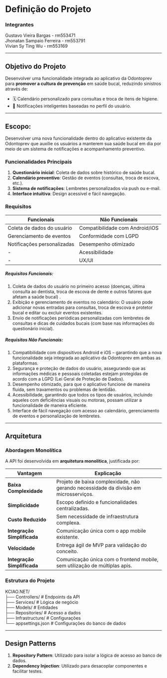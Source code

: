 # Definição do Projeto

### Integrantes
Gustavo Vieira Bargas - rm553471
</br>
Jhonatan Sampaio Ferreira - rm553791
</br>
Vivian Sy Ting Wu - rm553169

---

## Objetivo do Projeto
Desenvolver uma funcionalidade integrada ao aplicativo da Odontoprev para **promover a cultura de prevenção** em saúde bucal, reduzindo sinistros através de:
- 🗓️ Calendário personalizado para consultas e troca de itens de higiene.
- 🔔 Notificações inteligentes baseadas no perfil do usuário.

---

## Escopo:

Desenvolver uma nova funcionalidade dentro do aplicativo existente da Odontoprev que auxilie os usuários a manterem sua saúde bucal em dia por meio de um sistema de notificações e acompanhamento preventivo.

### Funcionalidades Principais
1. **Questionário inicial**: Coleta de dados sobre histórico de saúde bucal.
2. **Calendário preventivo**: Gestão de eventos (consultas, troca de escova, etc.).
3. **Sistema de notificações**: Lembretes personalizados via push ou e-mail.
4. **Interface intuitiva**: Design acessível e fácil navegação.

### Requisitos
| **Funcionais** | **Não Funcionais** |
|----------------|---------------------|
| Coleta de dados do usuário | Compatibilidade com Android/iOS |
| Gerenciamento de eventos | Conformidade com LGPD |
| Notificações personalizadas | Desempenho otimizado |
| - | Acessibilidade |
| - | UX/UI |

##### Requisitos Funcionais:

1.	Coleta de dados do usuário no primeiro acesso (doenças, última consulta ao dentista, troca de escova de dente e outros fatores que afetam a saúde bucal) .
2.	Exibição e gerenciamento de eventos no calendário: O usuário pode adicionar novas entradas para consultas, troca de escova e protetor bucal e editar ou excluir eventos existentes.
3.	Envio de notificações periódicas personalizadas com lembretes de consultas e dicas de cuidados bucais (com base nas informações do questionário inicial).

##### Requisitos Não Funcionais:

1.	Compatibilidade com dispositivos Android e iOS – garantindo que a nova funcionalidade seja integrada ao aplicativo da Odontoprev em ambas as plataformas.
2.	Segurança e proteção de dados do usuário, assegurando que as informações médicas e pessoais coletadas estejam protegidas de acordo com a LGPD (Lei Geral de Proteção de Dados).
3.	Desempenho otimizado, para que o aplicativo funcione de maneira fluida, sem travamentos ou problemas de lentidão.
4.	Acessibilidade, garantindo que todos os tipos de usuários, incluindo aqueles com deficiências visuais ou motoras, possam utilizar a funcionalidade de maneira eficiente.
5.	Interface de fácil navegação com acesso ao calendário, gerenciamento de eventos e personalização de lembretes.

---

## Arquitetura

### Abordagem Monolítica
A API foi desenvolvida em **arquitetura monolítica**, justificada por:

| **Vantagem** | **Explicação** |
|--------------|----------------|
| **Baixa Complexidade** | Projeto de baixa complexidade, não gerando necessidade da divisão em microsserviços. |
| **Simplicidade** | Escopo definido e funcionalidades centralizadas. |
| **Custo Reduzido** | Sem necessidade de infraestrutura complexa. |
| **Integração Simplificada** | Comunicação única com o app mobile existente. |
| **Velocidade** | Entrega ágil de MVP para validação do conceito. |
| **Integração Simplificada** | Comunicação única com o frontend mobile, sem utilização de múltiplas apis. |

### Estrutura do Projeto
KCIAO.NET/
</br>
├── Controllers/          # Endpoints da API
</br>
├── Services/             # Lógica de negócio
</br>
├── Models/               # Entidades
</br>
├── Repositories/         # Acesso a dados
</br>
├── Infrastructure/       # Configurações
</br>
└── appsettings.json      # Configurações do banco de dados

---

## Design Patterns
1. **Repository Pattern**: Utilizado para isolar a lógica de acesso ao banco de dados.
2. **Dependency Injection**: Utilizado para desacoplar componentes e facilitar testes.
